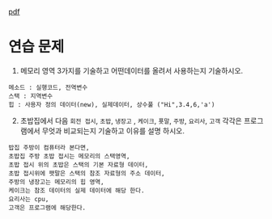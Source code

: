 [pdf](./pdf/JAVA240812simple148.pdf)
# 연습 문제
1. 메모리 영역 3가지를 기술하고 어떤데이터를 올려서 사용하는지 기술하시오.
```
메소드 : 실행코드, 전역변수
스택 : 지역변수
힙 : 사용자 정의 데이터(new), 실제데이터, 상수풀 ("Hi",3.4,6,'a')
```
2. 초밥집에서 다음 
`회전 접시`, `초밥`, `냉장고` , `케이크`, `푯말`, `주방`, `요리사`, `고객` 
각각은 프로그램에서 무엇과 비교되는지 기술하고 이유를 설명 하시오.
```
밥집 주방이 컴퓨터라 본다면, 
초밥집 주방 초밥 접시는 메모리의 스택영역,
초밥 접시 위의 초밥은 스택의 기본 자료형 데이터, 
초밥 접시위에 팻말은 스택의 참조 자료형의 주소 데이터, 
주방의 냉장고는 메모리의 힙 영역, 
케이크는 참조 데이터의 실제 데이터에 해당 한다. 
요리사는 cpu, 
고객은 프로그램에 해당한다.
```

